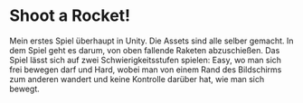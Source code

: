 # Shoot a Rocket!

Mein erstes Spiel überhaupt in Unity. Die Assets sind alle selber gemacht. In dem Spiel geht es darum, von oben fallende Raketen abzuschießen. Das Spiel lässt sich auf zwei Schwierigkeitsstufen spielen: 
Easy, wo man sich frei bewegen darf
und Hard, wobei man von einem Rand des Bildschirms zum anderen wandert und keine Kontrolle darüber hat, wie man sich bewegt.
